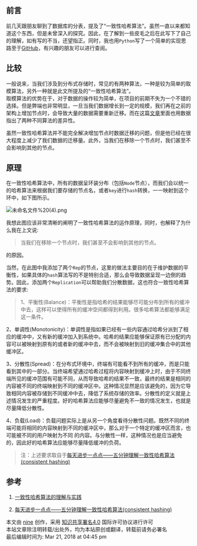## 前言

前几天跟朋友聊到了数据库的分表，提及了“一致性哈希算法”。虽然一直以来都知道这个东西，但是未曾深入的探究。因此，在了解到一些皮毛之后在此写下了自己的理解，如有写的不当，还望指正。同时，我也用`Python`写了一个简单的实现思路至于[GitHub](https://github.com/nineyang/ConsistentHash)，有兴趣的朋友可以进行查阅。

## 比较

一般说来，当我们涉及到分布式存储时，常见的有两种算法，一种是较为简单的取模算法，另外一种就是此文所提及的“一致性哈希算法”。  
取模算法的优势在于，对于数据的操作较为简单，在项目的前期不失为一个不错的选择。但是弊端也非常明显，一旦当我们数据增长到一定的规模，我们再在之前的架构上增加节点时，会导致大量的数据需要重新迁移。而在这篇[文章](https://yikun.github.io/2016/06/09/%E4%B8%80%E8%87%B4%E6%80%A7%E5%93%88%E5%B8%8C%E7%AE%97%E6%B3%95%E7%9A%84%E7%90%86%E8%A7%A3%E4%B8%8E%E5%AE%9E%E8%B7%B5/)里面也用数据指出了两种不同算法的差异性。

虽然一致性哈希算法并不能完全解决增加节点时数据迁移的问题，但是他已经在很大程度上减少了我们数据的迁移量。此外，当我们在移除一个节点时，我们甚至不会影响到其他的节点。

## 原理

在一致性哈希算法中，所有的数据呈环装分布（包括`Node`节点），而我们会以统一的哈希算法来根据我们要存储的节点名，或者`key`进行`hash`转换，一一映射到这个环中，如下图所示。

![未命名文件%20\(4\).png](https://github.com/nineyang/blog-tool/blob/master/images/未命名文件%20\(4\).png)

我想此图应该非常清晰的阐明了一致性哈希算法的运作原理，同时，也解释了为什么我在上文说:

> 当我们在移除一个节点时，我们甚至不会影响到其他的节点。

的原因。

当然，在此图中我添加了两个`Rep`的节点，这里的做法主要目的在于维护数据的平衡性，如果具体的`hash`算法写的不是特别合适，那么会导致数据呈现一边倒的趋势。因此，添加两个`Replication`可以帮助我们分散数据，这也符合一致性哈希算法的要求:

> 1、平衡性(Balance)：平衡性是指哈希的结果能够尽可能分布到所有的缓冲中去，这样可以使得所有的缓冲空间都得到利用。很多哈希算法都能够满足这一条件。  
>
2、单调性(Monotonicity)：单调性是指如果已经有一些内容通过哈希分派到了相应的缓冲中，又有新的缓冲加入到系统中。哈希的结果应能够保证原有已分配的内容可以被映射到原有的或者新的缓冲中去，而不会被映射到旧的缓冲集合中的其他缓冲区。  
>
3、分散性(Spread)：在分布式环境中，终端有可能看不到所有的缓冲，而是只能看到其中的一部分。当终端希望通过哈希过程将内容映射到缓冲上时，由于不同终端所见的缓冲范围有可能不同，从而导致哈希的结果不一致，最终的结果是相同的内容被不同的终端映射到不同的缓冲区中。这种情况显然是应该避免的，因为它导致相同内容被存储到不同缓冲中去，降低了系统存储的效率。分散性的定义就是上述情况发生的严重程度。好的哈希算法应能够尽量避免不一致的情况发生，也就是尽量降低分散性。  
>
4、负载(Load)：负载问题实际上是从另一个角度看待分散性问题。既然不同的终端可能将相同的内容映射到不同的缓冲区中，那么对于一个特定的缓冲区而言，也可能被不同的用户映射为不同
的内容。与分散性一样，这种情况也是应当避免的，因此好的哈希算法应能够尽量降低缓冲的负荷。  
> 注：上述要求取自于[每天进步一点点——五分钟理解一致性哈希算法(consistent
hashing)](http://blog.csdn.net/cywosp/article/details/23397179)

## 参考

  1. [一致性哈希算法的理解与实践](https://yikun.github.io/2016/06/09/%E4%B8%80%E8%87%B4%E6%80%A7%E5%93%88%E5%B8%8C%E7%AE%97%E6%B3%95%E7%9A%84%E7%90%86%E8%A7%A3%E4%B8%8E%E5%AE%9E%E8%B7%B5/)

  2. [每天进步一点点——五分钟理解一致性哈希算法(consistent hashing)](http://blog.csdn.net/cywosp/article/details/23397179)

本文由 [nine](https://www.hellonine.top/index.php/author/1/) 创作，采用
[知识共享署名4.0](https://creativecommons.org/licenses/by/4.0/) 国际许可协议进行许可  
本站文章除注明转载/出处外，均为本站原创或翻译，转载前请务必署名  
最后编辑时间为: Mar 21, 2018 at 04:45 pm

